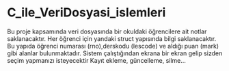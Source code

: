 # C_ile_VeriDosyasi_islemleri
Bu proje kapsamında veri dosyasında bir 
okuldaki öğrencilere ait notlar saklanacaktır. 
Her öğrenci için yandaki struct yapısında bilgi 
saklanacaktır. Bu yapıda öğrenci numarası 
(rno),derskodu (lescode) ve aldığı puan (mark) 
gibi alanlar bulunmaktadır.
 Sistem çalıştığından ekrana bir ekran gelip 
sizden seçim yapmanızı isteyecektir
 Kayıt ekleme, güncelleme, silme...
